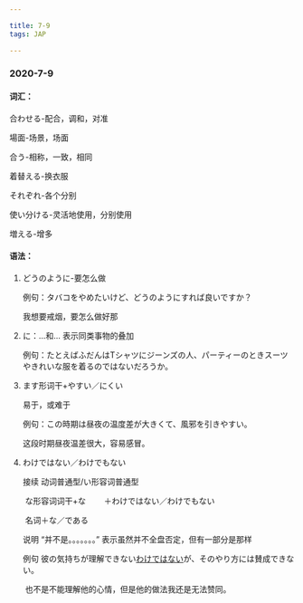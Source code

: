 ```yaml
---

title: 7-9
tags: JAP

---
```




### 2020-7-9

#### 词汇：

合わせる-配合，调和，对准

場面-场景，场面

合う-相称，一致，相同

着替える-换衣服

それぞれ-各个分别

使い分ける-灵活地使用，分别使用

増える-增多

#### 语法：

1. どうのように-要怎么做

   例句：タバコをやめたいけど、どうのようにすれば良いですか？

   我想要戒烟，要怎么做好那





2. に：...和... 表示同类事物的叠加

   ​	例句：たとえばふだんはTシャツにジーンズの人、パーティーのときスーツやきれいな服を着るのではないだろうか。





3. ます形词干+やすい／にくい　

   易于，或难于

   例句：この時期は昼夜の温度差が大きくて、風邪を引きやすい。

   这段时期昼夜温差很大，容易感冒。





4. わけではない／わけでもない

   接续 	动词普通型/い形容词普通型			

   ​			な形容词词干+な				　　＋わけではない／わけでもない

   ​			名词＋な／である

   说明	“并不是。。。。。。。” 表示虽然并不全盘否定，但有一部分是那样

   例句	彼の気持ちが理解できない<u>わけではない</u>が、そのやり方には賛成できない。

   ​	也不是不能理解他的心情，但是他的做法我还是无法赞同。



